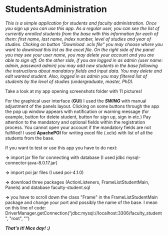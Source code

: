 # StudentsAdministration

*This is a simple application for students and faculty administration. Once you sign up you can use this app. As a regular user, you can see the list of currently enrolled students from the base with this information for each of them: first name, last name, index number, level of studies and year of studies. Clicking on button "Download .xclx file" you may choose where you want to download this list as the excel file. On the right side of the panel you may see your user name, you may delete your account and you are able to sign off. 
On the other side, if you are logged in as admin (user name: admin, password admin) you may add new students in the base following the instructions about mandatory fields and input data. You may delete and edit wanted student. Also, logged in as admin you may filtered list of students by the level of studies (undergraduate, master, PhD).*

Take a look at my app opening screenshots folder with 11 pictures!

For the graphical user interface (**GUI**) I used the ***SWING*** with manual adjustment of the panels layout.
Clicking on some buttons through the app the pop up window appears with notification or warning message (for example, button for delete student, button for sign up, sign in etc.)
Pay attention to the mandatory and optional fields within the registration process. You cannot open your account if the mandatory fields are not fulfilled! I used **ApachePOI** for writing excel file (.xclx) with list of all the students from the base.


If you want to test or use this app you have to do next:

**->** import jar file for connecting with database (I used jdbc mysql-connector-java-8.0.17.jar)

**->** import poi jar files (I  used poi-4.1.0)

**->** download three packages (ActionListeners, FrameListStudentMain, Panels) and database faculty-student.sql

**->** you have to scroll down the class "Frame" in the FrameListStudentMain package and change your port and possibly the name of the base. I mean on this line of code: DriverManager.getConnection("jdbc:mysql://localhost:3306/faculty_student", "root", "")

***That's it! Nice day! :)***
